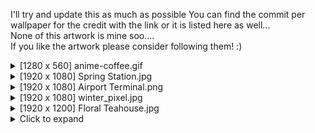 I'll try and update this as much as possible 
You can find the commit per wallpaper for the credit with the link or it is listed here as well...\
None of this artwork is mine soo....\
If you like the artwork please consider following them! :)

<details>
<summary>[1280 x 560] anime-coffee.gif</summary>
  - Artist: RedWK34  <br />
  - https://redwk34.tumblr.com/post/174783574792 <br />
  - https://x.com/RedWK34  <br />

</details>

<details>
<summary>[1920 x 1080] Spring Station.jpg</summary>
Afterthought Studios

https://store.steampowered.com/app/563520/When_Our_Journey_Ends__A_Visual_Novel  <br />

https://www.steamcardexchange.net/index.php?gamepage-appid-563520  <br />

</details>

<details>
<summary>[1920 x 1080] Airport Terminal.png</summary>
Artist : Khaled

https://kldpxl.tumblr.com/image/180950108582  <br />
  
https://x.com/Kldpxl  <br />  

</details>

<details>
<summary>[1920 x 1080] winter_pixel.jpg</summary>

https://linktr.ee/sameart

https://www.reddit.com/r/PixelArt/comments/rno1no/merry_christmas_everyone/

</details>


<details>
<summary>[1920 x 1200] Floral Teahouse.jpg</summary>

[[https://linktr.ee/sameart](https://store.steampowered.com/app/952420/Shan_Gui_II_Sweet_Osmanthus_II/?curator_clanid=7048508)](https://store.steampowered.com/app/952420/Shan_Gui_II_Sweet_Osmanthus_II/?curator_clanid=7048508)
[
https://www.reddit.com/r/PixelArt/comments/rno1no/merry_christmas_everyone/](https://www.steamcardexchange.net/index.php?gamepage-appid-952420)

</details>



<details>
<summary>Click to expand</summary>

This is the content of the collapsible section. You can include any Markdown-formatted text, lists, or code here.

</details>



